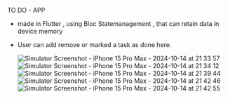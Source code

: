 TO DO - APP 
- made in Flutter , using Bloc Statemanagement , that can retain data in device memory
- User can add remove or marked a task as done here.
  
  ![Simulator Screenshot - iPhone 15 Pro Max - 2024-10-14 at 21 33 57](https://github.com/user-attachments/assets/922bd60f-c56b-469d-a0de-8193a6d673ae)
![Simulator Screenshot - iPhone 15 Pro Max - 2024-10-14 at 21 34 12](https://github.com/user-attachments/assets/a0bb1863-5c2e-4f38-abb9-aab162012241)
![Simulator Screenshot - iPhone 15 Pro Max - 2024-10-14 at 21 39 44](https://github.com/user-attachments/assets/080df570-6cbf-422d-815f-3e8f62262ea9)
![Simulator Screenshot - iPhone 15 Pro Max - 2024-10-14 at 21 42 46](https://github.com/user-attachments/assets/644b5e16-f376-4505-8943-9e2297b29a0f)
![Simulator Screenshot - iPhone 15 Pro Max - 2024-10-14 at 21 42 55](https://github.com/user-attachments/assets/fa56f3db-a0e3-4c37-8585-c65c7a789dae)
